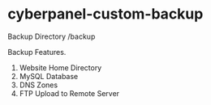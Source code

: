 # cyberpanel-custom-backup
Backup Directory
/backup

Backup Features.
1. Website Home Directory
2. MySQL Database
3. DNS Zones
4. FTP Upload to Remote Server
